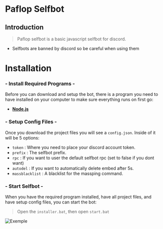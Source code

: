 # Paflop Selfbot

## Introduction

> Paflop selfbot is a basic javascript selfbot for discord.

- Selfbots are banned by discord so be careful when using them

# Installation

### - Install Required Programs -

Before you can download and setup the bot, there is a program you need to have installed on your computer to make sure everything runs on first go:


- [**Node.js**](https://nodejs.org/en/download/current/)

### - Setup Config Files -

Once you download the project files you will see a `config.json`. Inside of it will be 5 options:

- `token` : Where you need to place your discord account token.
- `prefix` : The selfbot prefix.
- `rpc` : If you want to user the default selfbot rpc (set to false if you dont want)
- `autodel` : If you want to automatically delete embed after 5s. 
- `massblacklist` : A blacklist for the massping command.

### - Start Selfbot -

When you have the required program installed, have all project files, and have setup config files, you can start the bot:

> Open the `installer.bat`, then open `start.bat`


![Exemple](https://i.imgur.com/SopkVEa.png) 




